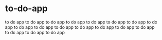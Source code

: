 # to-do-app
to do app
to do app
to do app
to do app
to do app
to do app
to do app
to do app
to do app
to do app
to do app
to do app
to do app
to do app
to do app
to do app
to do app
to do app
